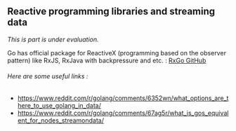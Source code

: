 ## Reactive programming libraries and streaming data

_This is part is under evaluation._

Go has official package for ReactiveX (programming based on the observer pattern) like RxJS, RxJava with backpressure and etc. :
[RxGo GitHub](https://github.com/ReactiveX/RxGo )

###### Here are some useful links :
* https://www.reddit.com/r/golang/comments/6352wn/what_options_are_there_to_use_golang_in_data/
* https://www.reddit.com/r/golang/comments/67ag5r/what_is_gos_equivalent_for_nodes_streamondata/
